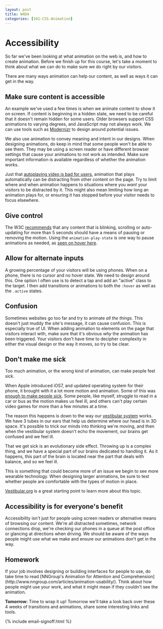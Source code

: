```yaml
---
layout: post
title: W4D4
categories: [101-CSS-Animation]
---
```


# Accessibility

So far we've been looking at what animation on the web is, and how to create animation. Before we finish up for this course, let's take a moment to think about what we can do to make sure we do right by our visitors.

There are many ways animation can help our content, as well as ways it can get in the way. 

## Make sure content is accessible

An example we've used a few times is when we animate content to show it on screen. If content is beginning in a hidden state, we need to be careful that it doesn't remain hidden for some users. Older browsers support CSS animations to varying degrees, and JavaScript may not always work. We can use tools such as [Modernizr](http://modernizr.com/) to design around potential issues.

We also use animation to convey meaning and intent in our designs. When designing animations, do keep in mind that some people won't be able to see them. They may be using a screen reader or have different browser settings that cause your animations to not work as intended. Make sure important information is available regardless of whether the animation works.

Just that [autoplaying video is bad for users](http://www.punkchip.com/autoplay-is-bad-for-all-users/), animation that plays automatically can be distracting from other content on the page. Try to limit where and when animation happens to situations where you *want* your visitors to be distracted by it. This might also mean limiting how long an animation plays for, or ensuring it has stopped before your visitor needs to focus elsewhere.

## Give control

The W3C [recommends](http://www.w3.org/TR/2008/REC-WCAG20-20081211/#time-limits-pause) that any content that is blinking, scrolling or auto-updating for more than 5 seconds should have a means of pausing or removing the motion. Using the `animation-play-state` is one way to pause animations as needed, as [seen on hover here](http://codepen.io/donovanh/pen/LEwedW).

## Allow for alternate inputs

A growing percentage of your visitors will be using phones. When on a phone, there is no cursor and no hover state. We need to design around this. One option I often use is to detect a tap and add an "active" class to the target. I then add transitions or animations to both the `:hover` as well as the `.active` states.

## Confusion

Sometimes websites go too far and try to animate *all the things*. This doesn't just muddy the site's message, it can cause confusion. This is especially true of UI. When adding animation to elements on the page that visitors interact with, make sure that it's obvious *why* the animation has been triggered. Your visitors don't have time to decipher complexity in either the visual design or the way it moves, so try to be clear.

## Don't make me sick

Too much animation, or the wrong kind of animation, can make people feel sick.

When Apple introduced iOS7, and updated operating system for their phone, it brought with it a lot more motion and animation. Some of this was [enough to make people sick](http://reverttosaved.com/2013/09/28/why-ios-7-is-making-some-users-sick/). Some people, like myself, struggle to read in a car or bus as the motion makes us feel ill, and others can't play certain video games for more than a few minutes at a time.

The reason this happens is down to the way our [vestibular system](https://www.youtube.com/watch?v=dSHnGO9qGsE) works. We have 3 tubes in our ears that help us determine where our head is in 3D space. It's possible to trick our minds into thinking we're moving, and then when the vestibular system doesn't echo the movement, our brains get confused and we feel ill.

That we get sick is an evolutionary side effect. Throwing up is a complex thing, and we have a special part of our brains dedicated to handling it. As it happens, this part of the brain is located near the part that deals with balance, and so we feel ill.

This is something that could become more of an issue we begin to see more wearable technology. When designing larger animations, be sure to test whether people are comfortable with the types of motion in place.

[Vestibular.org](http://vestibular.org/understanding-vestibular-disorder) is a great starting point to learn more about this topic.

## Accessibility is for everyone's benefit

Accessibility isn't just for people using screen readers or alternative means of browsing our content. We're all distracted sometimes, network connections drop, we're checking our phones in a queue at the post office or glancing at directions when driving. We should be aware of the ways people might use what we make and ensure our animations don't get in the way.

<div class="callout">
  <h2>Homework</h2>
  <p>If your job involves designing or building interfaces for people to use, do take time to read [NNGroup's Animation for Attention and Comprehension](http://www.nngroup.com/articles/animation-usability/). Think about how people might use your work, and what it might mean if they couldn't see the animation.</p>
</div>

**Tomorrow:** Time to wrap it up! Tomorrow we'll take a look back over these 4 weeks of transitions and animations, share some interesting links and tools.

{% include email-signoff.html %}
